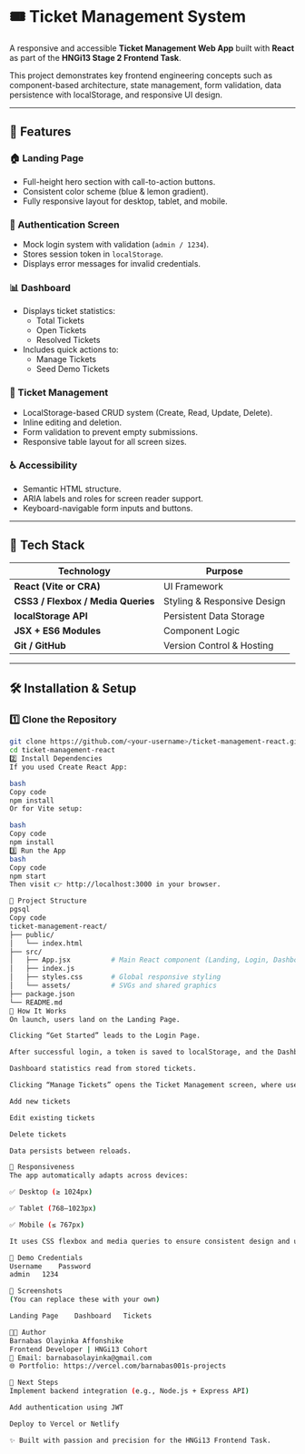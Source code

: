 # 🎟️ Ticket Management System

A responsive and accessible **Ticket Management Web App** built with **React** as part of the **HNGi13 Stage 2 Frontend Task**.

This project demonstrates key frontend engineering concepts such as component-based architecture, state management, form validation, data persistence with localStorage, and responsive UI design.

---

## 🚀 Features

### 🏠 Landing Page
- Full-height hero section with call-to-action buttons.
- Consistent color scheme (blue & lemon gradient).
- Fully responsive layout for desktop, tablet, and mobile.

### 🔐 Authentication Screen
- Mock login system with validation (`admin / 1234`).
- Stores session token in `localStorage`.
- Displays error messages for invalid credentials.

### 📊 Dashboard
- Displays ticket statistics:
  - Total Tickets  
  - Open Tickets  
  - Resolved Tickets  
- Includes quick actions to:
  - Manage Tickets  
  - Seed Demo Tickets  

### 🎫 Ticket Management
- LocalStorage-based CRUD system (Create, Read, Update, Delete).
- Inline editing and deletion.
- Form validation to prevent empty submissions.
- Responsive table layout for all screen sizes.

### ♿ Accessibility
- Semantic HTML structure.
- ARIA labels and roles for screen reader support.
- Keyboard-navigable form inputs and buttons.

---

## 🧱 Tech Stack

| Technology | Purpose |
|-------------|----------|
| **React (Vite or CRA)** | UI Framework |
| **CSS3 / Flexbox / Media Queries** | Styling & Responsive Design |
| **localStorage API** | Persistent Data Storage |
| **JSX + ES6 Modules** | Component Logic |
| **Git / GitHub** | Version Control & Hosting |

---

## 🛠️ Installation & Setup

### 1️⃣ Clone the Repository
```bash
git clone https://github.com/<your-username>/ticket-management-react.git
cd ticket-management-react
2️⃣ Install Dependencies
If you used Create React App:

bash
Copy code
npm install
Or for Vite setup:

bash
Copy code
npm install
3️⃣ Run the App
bash
Copy code
npm start
Then visit 👉 http://localhost:3000 in your browser.

🧩 Project Structure
pgsql
Copy code
ticket-management-react/
├── public/
│   └── index.html
├── src/
│   ├── App.jsx          # Main React component (Landing, Login, Dashboard, Tickets)
│   ├── index.js
│   ├── styles.css       # Global responsive styling
│   └── assets/          # SVGs and shared graphics
├── package.json
└── README.md
🧠 How It Works
On launch, users land on the Landing Page.

Clicking “Get Started” leads to the Login Page.

After successful login, a token is saved to localStorage, and the Dashboard loads.

Dashboard statistics read from stored tickets.

Clicking “Manage Tickets” opens the Ticket Management screen, where users can:

Add new tickets

Edit existing tickets

Delete tickets

Data persists between reloads.

📱 Responsiveness
The app automatically adapts across devices:

✅ Desktop (≥ 1024px)

✅ Tablet (768–1023px)

✅ Mobile (≤ 767px)

It uses CSS flexbox and media queries to ensure consistent design and usability.

🔐 Demo Credentials
Username	Password
admin	1234

📸 Screenshots
(You can replace these with your own)

Landing Page	Dashboard	Tickets

🧑‍💻 Author
Barnabas Olayinka Affonshike
Frontend Developer | HNGi13 Cohort
📧 Email: barnabasolayinka@gmail.com
🌐 Portfolio: https://vercel.com/barnabas001s-projects

🏁 Next Steps
Implement backend integration (e.g., Node.js + Express API)

Add authentication using JWT

Deploy to Vercel or Netlify

✨ Built with passion and precision for the HNGi13 Frontend Task.
